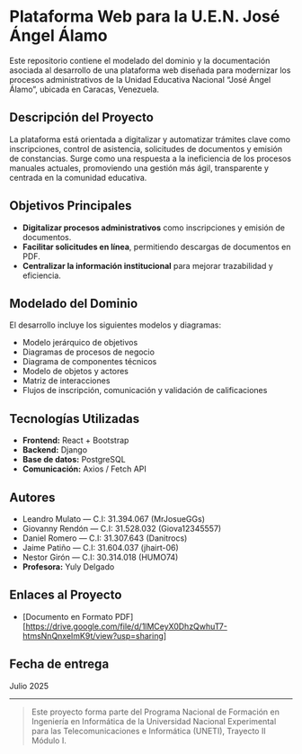 # Plataforma Web para la U.E.N. José Ángel Álamo

Este repositorio contiene el modelado del dominio y la documentación asociada al desarrollo de una plataforma web diseñada para modernizar los procesos administrativos de la Unidad Educativa Nacional “José Ángel Álamo”, ubicada en Caracas, Venezuela.

##  Descripción del Proyecto

La plataforma está orientada a digitalizar y automatizar trámites clave como inscripciones, control de asistencia, solicitudes de documentos y emisión de constancias. Surge como una respuesta a la ineficiencia de los procesos manuales actuales, promoviendo una gestión más ágil, transparente y centrada en la comunidad educativa.

##  Objetivos Principales

- **Digitalizar procesos administrativos** como inscripciones y emisión de documentos.
- **Facilitar solicitudes en línea**, permitiendo descargas de documentos en PDF.
- **Centralizar la información institucional** para mejorar trazabilidad y eficiencia.

##  Modelado del Dominio

El desarrollo incluye los siguientes modelos y diagramas:

- Modelo jerárquico de objetivos
- Diagramas de procesos de negocio
- Diagrama de componentes técnicos
- Modelo de objetos y actores
- Matriz de interacciones
- Flujos de inscripción, comunicación y validación de calificaciones

##  Tecnologías Utilizadas

- **Frontend:** React + Bootstrap
- **Backend:** Django
- **Base de datos:** PostgreSQL
- **Comunicación:** Axios / Fetch API

##  Autores

- Leandro Mulato — C.I: 31.394.067   (MrJosueGGs)
- Giovanny Rendón — C.I: 31.528.032  (Giova12345557)
- Daniel Romero — C.I: 31.307.643    (Danitrocs)
- Jaime Patiño — C.I: 31.604.037     (jhairt-06)
- Nestor Girón — C.I: 30.314.018     (HUMO74)
- **Profesora:** Yuly Delgado

##  Enlaces al Proyecto

- [Documento en Formato PDF] [https://drive.google.com/file/d/1lMCeyX0DhzQwhuT7-htmsNnQnxeImK9t/view?usp=sharing]

##  Fecha de entrega

Julio 2025

---

> Este proyecto forma parte del Programa Nacional de Formación en Ingeniería en Informática de la Universidad Nacional Experimental para las Telecomunicaciones e Informática (UNETI), Trayecto II Módulo I.
